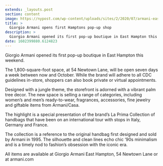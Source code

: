 ```yaml
--- 
extends: _layouts.post 
section: content 
image: https://nypost.com/wp-content/uploads/sites/2/2020/07/armani-east-hampton-pop-up-rendering2.jpg?quality=90&strip=all&w=1200 
title: > 
  Giorgio Armani opens first Hamptons pop-up shop 
description: > 
  Giorgio Armani opened its first pop-up boutique in East Hampton this weekend.The 1,800-square-foot space, at 54 Newtown Lane, will be open seven days a week between now and October.The collection is a reference to the original handbag first designed and sold by Armani in 1995.The silhouette and clean lines echo chic ’90s minimalism and is a timely nod to fashion’s obsession with the iconic era.All items are available at Giorgio Armani East Hampton, 54 Newtown Lane or at armani.com 
date: 1602399880.6124823 
--- 
```

Giorgio Armani opened its first pop-up boutique in East Hampton this weekend.

The 1,800-square-foot space, at 54 Newtown Lane, will be open seven days a week between now and October. While the brand will adhere to all CDC guidelines in-store, shoppers can also book private or virtual appointments.

Designed with a jungle theme, the storefront is adorned with a vibrant palm tree decor. The new space is selling a range of categories, including women’s and men’s ready-to-wear, fragrances, accessories, fine jewelry and giftable items from Armani/Casa.

The highlight is a special presentation of the brand’s La Prima Collection of handbags that have been on an international tour with stops in Italy, Germany and France.

The collection is a reference to the original handbag first designed and sold by Armani in 1995. The silhouette and clean lines echo chic ’90s minimalism and is a timely nod to fashion’s obsession with the iconic era.

All items are available at Giorgio Armani East Hampton, 54 Newtown Lane or at armani.com